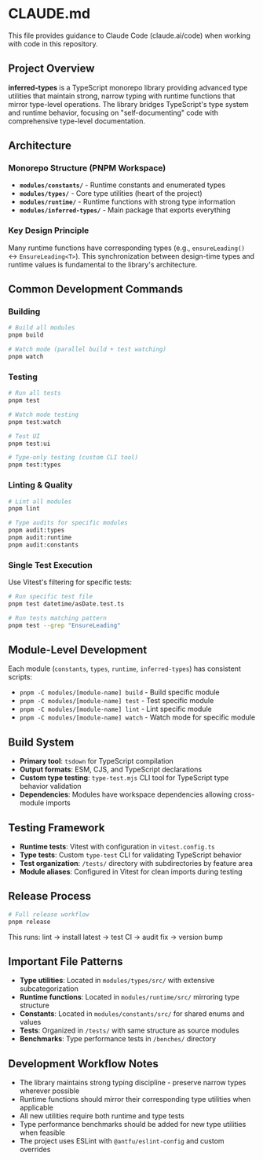 # CLAUDE.md

This file provides guidance to Claude Code (claude.ai/code) when working with code in this repository.

## Project Overview

**inferred-types** is a TypeScript monorepo library providing advanced type utilities that maintain strong, narrow typing with runtime functions that mirror type-level operations. The library bridges TypeScript's type system and runtime behavior, focusing on "self-documenting" code with comprehensive type-level documentation.

## Architecture

### Monorepo Structure (PNPM Workspace)
- **`modules/constants/`** - Runtime constants and enumerated types
- **`modules/types/`** - Core type utilities (heart of the project)  
- **`modules/runtime/`** - Runtime functions with strong type information
- **`modules/inferred-types/`** - Main package that exports everything

### Key Design Principle
Many runtime functions have corresponding types (e.g., `ensureLeading()` ↔ `EnsureLeading<T>`). This synchronization between design-time types and runtime values is fundamental to the library's architecture.

## Common Development Commands

### Building
```bash
# Build all modules
pnpm build

# Watch mode (parallel build + test watching)
pnpm watch
```

### Testing
```bash
# Run all tests
pnpm test

# Watch mode testing
pnpm test:watch

# Test UI
pnpm test:ui

# Type-only testing (custom CLI tool)
pnpm test:types
```

### Linting & Quality
```bash
# Lint all modules
pnpm lint

# Type audits for specific modules
pnpm audit:types
pnpm audit:runtime
pnpm audit:constants
```

### Single Test Execution
Use Vitest's filtering for specific tests:
```bash
# Run specific test file
pnpm test datetime/asDate.test.ts

# Run tests matching pattern
pnpm test --grep "EnsureLeading"
```

## Module-Level Development

Each module (`constants`, `types`, `runtime`, `inferred-types`) has consistent scripts:
- `pnpm -C modules/[module-name] build` - Build specific module
- `pnpm -C modules/[module-name] test` - Test specific module  
- `pnpm -C modules/[module-name] lint` - Lint specific module
- `pnpm -C modules/[module-name] watch` - Watch mode for specific module

## Build System

- **Primary tool**: `tsdown` for TypeScript compilation
- **Output formats**: ESM, CJS, and TypeScript declarations
- **Custom type testing**: `type-test.mjs` CLI tool for TypeScript type behavior validation
- **Dependencies**: Modules have workspace dependencies allowing cross-module imports

## Testing Framework

- **Runtime tests**: Vitest with configuration in `vitest.config.ts`
- **Type tests**: Custom `type-test` CLI for validating TypeScript behavior
- **Test organization**: `/tests/` directory with subdirectories by feature area
- **Module aliases**: Configured in Vitest for clean imports during testing

## Release Process

```bash
# Full release workflow
pnpm release
```

This runs: lint → install latest → test CI → audit fix → version bump

## Important File Patterns

- **Type utilities**: Located in `modules/types/src/` with extensive subcategorization
- **Runtime functions**: Located in `modules/runtime/src/` mirroring type structure
- **Constants**: Located in `modules/constants/src/` for shared enums and values
- **Tests**: Organized in `/tests/` with same structure as source modules
- **Benchmarks**: Type performance tests in `/benches/` directory

## Development Workflow Notes

- The library maintains strong typing discipline - preserve narrow types wherever possible
- Runtime functions should mirror their corresponding type utilities when applicable
- All new utilities require both runtime and type tests
- Type performance benchmarks should be added for new type utilities when feasible
- The project uses ESLint with `@antfu/eslint-config` and custom overrides